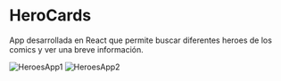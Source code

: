 # HeroCards
App desarrollada en React que permite buscar diferentes heroes de los comics y ver una breve información.

![HeroesApp1](https://user-images.githubusercontent.com/77740217/206179307-0de35783-58bf-4e6e-a30a-96b878ba6fee.gif)
![HeroesApp2](https://user-images.githubusercontent.com/77740217/206180322-8da9795a-6a8b-4939-a63c-a6509bd0dd7c.gif)
